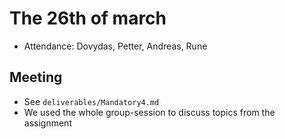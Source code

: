 # The 26th of march
* Attendance: Dovydas, Petter, Andreas, Rune

## Meeting
* See `deliverables/Mandatory4.md`
* We used the whole group-session to discuss topics from the assignment 
